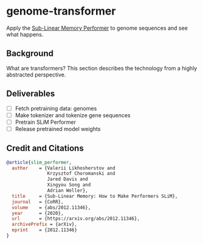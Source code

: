 # genome-transformer

Apply the [Sub-Linear Memory Performer](https://arxiv.org/pdf/2012.11346.pdf) to genome sequences and see what happens.

## Background

What are transformers? This section describes the technology from a highly abstracted perspective.

## Deliverables

- [ ] Fetch pretraining data: genomes
- [ ] Make tokenizer and tokenize gene sequences
- [ ] Pretrain SLiM Performer
- [ ] Release pretrained model weights

## Credit and Citations

```bibtex
@article{slim_performer,
  author    = {Valerii Likhosherstov and
               Krzysztof Choromanski and
               Jared Davis and
               Xingyou Song and
               Adrian Weller},
  title     = {Sub-Linear Memory: How to Make Performers SLiM},
  journal   = {CoRR},
  volume    = {abs/2012.11346},
  year      = {2020},
  url       = {https://arxiv.org/abs/2012.11346},
  archivePrefix = {arXiv},
  eprint    = {2012.11346}
}
```


